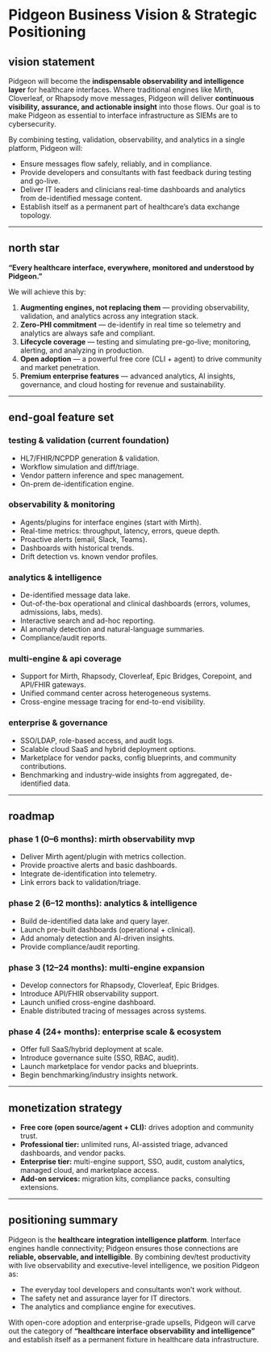 # Pidgeon Business Vision & Strategic Positioning

## vision statement

Pidgeon will become the **indispensable observability and intelligence layer** for healthcare interfaces. Where traditional engines like Mirth, Cloverleaf, or Rhapsody move messages, Pidgeon will deliver **continuous visibility, assurance, and actionable insight** into those flows. Our goal is to make Pidgeon as essential to interface infrastructure as SIEMs are to cybersecurity.

By combining testing, validation, observability, and analytics in a single platform, Pidgeon will:

* Ensure messages flow safely, reliably, and in compliance.
* Provide developers and consultants with fast feedback during testing and go-live.
* Deliver IT leaders and clinicians real-time dashboards and analytics from de-identified message content.
* Establish itself as a permanent part of healthcare’s data exchange topology.

---

## north star

**“Every healthcare interface, everywhere, monitored and understood by Pidgeon.”**

We will achieve this by:

1. **Augmenting engines, not replacing them** — providing observability, validation, and analytics across any integration stack.
2. **Zero-PHI commitment** — de-identify in real time so telemetry and analytics are always safe and compliant.
3. **Lifecycle coverage** — testing and simulating pre-go-live; monitoring, alerting, and analyzing in production.
4. **Open adoption** — a powerful free core (CLI + agent) to drive community and market penetration.
5. **Premium enterprise features** — advanced analytics, AI insights, governance, and cloud hosting for revenue and sustainability.

---

## end-goal feature set

### testing & validation (current foundation)

* HL7/FHIR/NCPDP generation & validation.
* Workflow simulation and diff/triage.
* Vendor pattern inference and spec management.
* On-prem de-identification engine.

### observability & monitoring

* Agents/plugins for interface engines (start with Mirth).
* Real-time metrics: throughput, latency, errors, queue depth.
* Proactive alerts (email, Slack, Teams).
* Dashboards with historical trends.
* Drift detection vs. known vendor profiles.

### analytics & intelligence

* De-identified message data lake.
* Out-of-the-box operational and clinical dashboards (errors, volumes, admissions, labs, meds).
* Interactive search and ad-hoc reporting.
* AI anomaly detection and natural-language summaries.
* Compliance/audit reports.

### multi-engine & api coverage

* Support for Mirth, Rhapsody, Cloverleaf, Epic Bridges, Corepoint, and API/FHIR gateways.
* Unified command center across heterogeneous systems.
* Cross-engine message tracing for end-to-end visibility.

### enterprise & governance

* SSO/LDAP, role-based access, and audit logs.
* Scalable cloud SaaS and hybrid deployment options.
* Marketplace for vendor packs, config blueprints, and community contributions.
* Benchmarking and industry-wide insights from aggregated, de-identified data.

---

## roadmap

### phase 1 (0–6 months): mirth observability mvp

* Deliver Mirth agent/plugin with metrics collection.
* Provide proactive alerts and basic dashboards.
* Integrate de-identification into telemetry.
* Link errors back to validation/triage.

### phase 2 (6–12 months): analytics & intelligence

* Build de-identified data lake and query layer.
* Launch pre-built dashboards (operational + clinical).
* Add anomaly detection and AI-driven insights.
* Provide compliance/audit reporting.

### phase 3 (12–24 months): multi-engine expansion

* Develop connectors for Rhapsody, Cloverleaf, Epic Bridges.
* Introduce API/FHIR observability support.
* Launch unified cross-engine dashboard.
* Enable distributed tracing of messages across systems.

### phase 4 (24+ months): enterprise scale & ecosystem

* Offer full SaaS/hybrid deployment at scale.
* Introduce governance suite (SSO, RBAC, audit).
* Launch marketplace for vendor packs and blueprints.
* Begin benchmarking/industry insights network.

---

## monetization strategy

* **Free core (open source/agent + CLI):** drives adoption and community trust.
* **Professional tier:** unlimited runs, AI-assisted triage, advanced dashboards, and vendor packs.
* **Enterprise tier:** multi-engine support, SSO, audit, custom analytics, managed cloud, and marketplace access.
* **Add-on services:** migration kits, compliance packs, consulting extensions.

---

## positioning summary

Pidgeon is the **healthcare integration intelligence platform**. Interface engines handle connectivity; Pidgeon ensures those connections are **reliable, observable, and intelligible**. By combining dev/test productivity with live observability and executive-level intelligence, we position Pidgeon as:

* The everyday tool developers and consultants won’t work without.
* The safety net and assurance layer for IT directors.
* The analytics and compliance engine for executives.

With open-core adoption and enterprise-grade upsells, Pidgeon will carve out the category of **“healthcare interface observability and intelligence”** and establish itself as a permanent fixture in healthcare data infrastructure.